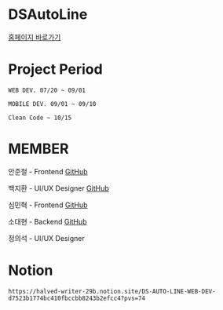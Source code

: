 # DSAutoLine

[홈페이지 바로가기](https://dsautoline.com)

# Project Period

    WEB DEV. 07/20 ~ 09/01
    
    MOBILE DEV. 09/01 ~ 09/10

    Clean Code ~ 10/15

# MEMBER
   안준철 - Frontend
   [GitHub](https://github.com/CookiePawn)
      
   백지환 - UI/UX Designer
   [GitHub](https://github.com/baekJiHwan)
      
   심민혁 - Frontend
   [GitHub](https://github.com/minhyuksim)
      
   소대현 - Backend
   [GitHub](https://github.com/meohyeon)
      
   정의석 - UI/UX Designer
  
# Notion
    https://halved-writer-29b.notion.site/DS-AUTO-LINE-WEB-DEV-d7523b1774bc410fbccbb8243b2efcc4?pvs=74
